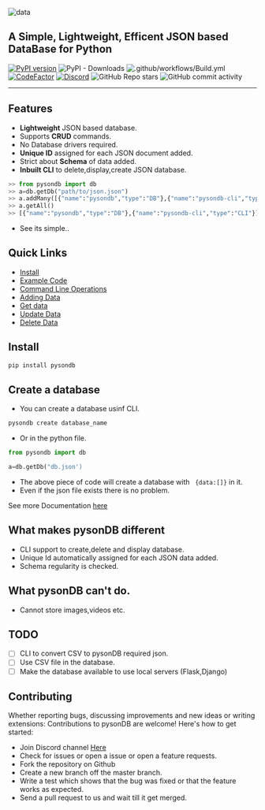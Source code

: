 

![data](https://raw.githubusercontent.com/fredysomy/pysonDB/master/images/file2son.png?token=APXKHAH6EDEJ7RUG3QOD2OC7ZHQZG)






## A Simple, Lightweight, Efficent JSON based DataBase for Python
 
 [![PyPI version](https://badge.fury.io/py/pysondb.svg)](https://badge/pysondb)
 ![PyPI - Downloads](https://img.shields.io/pypi/dm/pysondb)
 ![.github/workflows/Build.yml](https://github.com/fredysomy/pysonDB/workflows/.github/workflows/Build.yml/badge.svg)
 [![CodeFactor](https://www.codefactor.io/repository/github/fredysomy/pysondb/badge?s=a6ba6d3cb7fd5a89bbfab163b1f9b370df61ea5f)](https://www.codefactor.io/repository/github/fredysomy/pysondb)
 [![Discord](https://img.shields.io/discord/781486602778050590)](https://discord.gg/SZyk2dCgwg)
 ![GitHub Repo stars](https://img.shields.io/github/stars/fredysomy/pysonDB?style=plastic)
 ![GitHub commit activity](https://img.shields.io/github/commit-activity/w/fredysomy/pysonDB)

 
 ***
 
## Features

* __Lightweight__ JSON based database.
* Supports __CRUD__ commands.
* No Database drivers required.
* __Unique ID__ assigned for each JSON document added.
* Strict about __Schema__ of data added. 
* __Inbuilt CLI__ to delete,display,create JSON database.

```python
>> from pysondb import db
>> a=db.getDb("path/to/json.json")
>> a.addMany([{"name":"pysondb","type":"DB"},{"name":"pysondb-cli","type":"CLI"}])
>> a.getAll()
>> [{"name":"pysondb","type":"DB"},{"name":"pysondb-cli","type":"CLI"}]
```
* See its simple..

## Quick Links


* [Install](https://github.com/fredysomy/pysonDB) 
* [Example Code](https://github.com/fredysomy/pysonDB/tree/master/example) 
* [Command Line Operations](https://markdownitweb.herokuapp.com/cli-0e4d) 
* [Adding Data](https://markdownitweb.herokuapp.com/add_data-c37f) 
* [Get data](https://markdownitweb.herokuapp.com/getdata-fd3b) 
* [Update Data](https://markdownitweb.herokuapp.com/updatedata-fd97) 
* [Delete Data](https://markdownitweb.herokuapp.com/deletedata-6ead)

## Install

```python
pip install pysondb
```
## Create a database

* You can create a database usinf CLI.
```bash
pysondb create database_name
```
* Or in the python file.

```python
from pysondb import db

a=db.getDb("db.json')
```

* The above piece of code will create a database with ``` {data:[]}``` in it.
* Even if the json file exists there is no problem.

See more Documentation [here](https://markdownitweb.herokuapp.com/maindocs-2d9c)

## What makes pysonDB different

* CLI support to create,delete and display database.
* Unique Id automatically assigned for each JSON data added.
* Schema regularity is checked.

## What pysonDB can't do.

* Cannot store images,videos etc.

## TODO

- [ ] CLI to convert CSV to pysonDB required json.
- [ ] Use CSV file in the database.
- [ ] Make the database available to use local servers (Flask,Django)

## Contributing

Whether reporting bugs, discussing improvements and new ideas or writing extensions: Contributions to pysonDB are welcome! Here's how to get started:

* Join Discord channel [Here](https://discord.gg/SZyk2dCgwg)
* Check for issues or open a issue or open a feature requests.
* Fork the repository on Github
* Create a new branch off the master branch.
* Write a test which shows that the bug was fixed or that the feature works as expected.
* Send a pull request to us and wait till it get merged.
